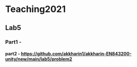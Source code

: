# Teaching2021

## Lab5
### Part1 -
#### part2 - https://github.com/akkharin1/akkharin-EN843200-unity/new/main/lab5/problem2
